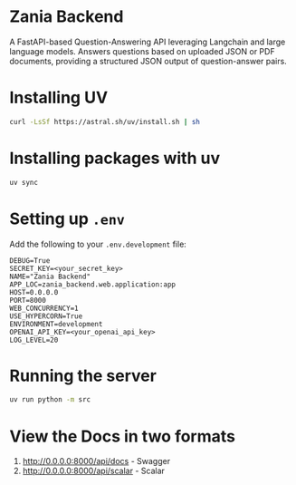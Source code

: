 # Zania Backend

A FastAPI-based Question-Answering API leveraging Langchain and large language models. Answers questions based on
uploaded JSON or PDF documents, providing a structured JSON output of question-answer pairs.

# Installing UV

```bash
curl -LsSf https://astral.sh/uv/install.sh | sh
```

# Installing packages with uv

```bash
uv sync
```

# Setting up `.env`
Add the following to your `.env.development` file:

```dotenv
DEBUG=True
SECRET_KEY=<your_secret_key>
NAME="Zania Backend"
APP_LOC=zania_backend.web.application:app
HOST=0.0.0.0
PORT=8000
WEB_CONCURRENCY=1
USE_HYPERCORN=True
ENVIRONMENT=development
OPENAI_API_KEY=<your_openai_api_key>
LOG_LEVEL=20
```

# Running the server

```bash
uv run python -m src
```


# View the Docs in two formats

1. http://0.0.0.0:8000/api/docs - Swagger
2. http://0.0.0.0:8000/api/scalar - Scalar

